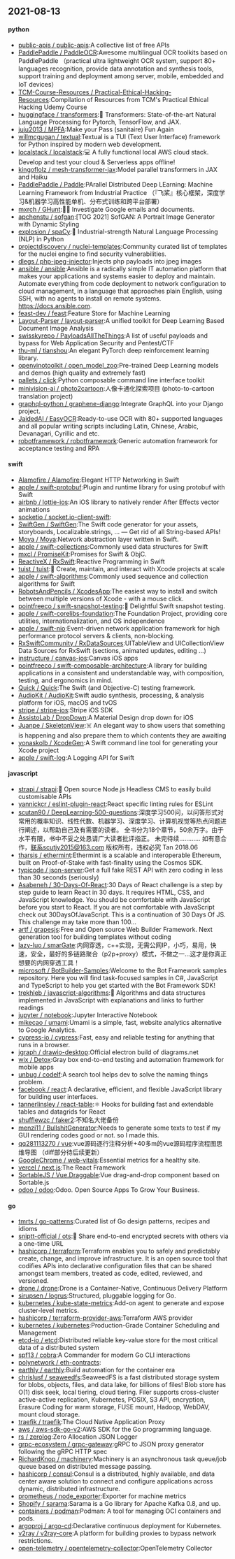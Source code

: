 ## 2021-08-13

#### python
* [public-apis / public-apis](https://github.com/public-apis/public-apis):A collective list of free APIs
* [PaddlePaddle / PaddleOCR](https://github.com/PaddlePaddle/PaddleOCR):Awesome multilingual OCR toolkits based on PaddlePaddle （practical ultra lightweight OCR system, support 80+ languages recognition, provide data annotation and synthesis tools, support training and deployment among server, mobile, embedded and IoT devices）
* [TCM-Course-Resources / Practical-Ethical-Hacking-Resources](https://github.com/TCM-Course-Resources/Practical-Ethical-Hacking-Resources):Compilation of Resources from TCM's Practical Ethical Hacking Udemy Course
* [huggingface / transformers](https://github.com/huggingface/transformers):🤗
Transformers: State-of-the-art Natural Language Processing for Pytorch, TensorFlow, and JAX.
* [juju2013 / MPFA](https://github.com/juju2013/MPFA):Make your Pass (sanitaire) Fun Again
* [willmcgugan / textual](https://github.com/willmcgugan/textual):Textual is a TUI (Text User Interface) framework for Python inspired by modern web development.
* [localstack / localstack](https://github.com/localstack/localstack):💻
A fully functional local AWS cloud stack. Develop and test your cloud & Serverless apps offline!
* [kingoflolz / mesh-transformer-jax](https://github.com/kingoflolz/mesh-transformer-jax):Model parallel transformers in JAX and Haiku
* [PaddlePaddle / Paddle](https://github.com/PaddlePaddle/Paddle):PArallel Distributed Deep LEarning: Machine Learning Framework from Industrial Practice （『飞桨』核心框架，深度学习&机器学习高性能单机、分布式训练和跨平台部署）
* [mxrch / GHunt](https://github.com/mxrch/GHunt):🕵️‍♂️
Investigate Google emails and documents.
* [apchenstu / sofgan](https://github.com/apchenstu/sofgan):[TOG 2021] SofGAN: A Portrait Image Generator with Dynamic Styling
* [explosion / spaCy](https://github.com/explosion/spaCy):💫
Industrial-strength Natural Language Processing (NLP) in Python
* [projectdiscovery / nuclei-templates](https://github.com/projectdiscovery/nuclei-templates):Community curated list of templates for the nuclei engine to find security vulnerabilities.
* [dlegs / php-jpeg-injector](https://github.com/dlegs/php-jpeg-injector):Injects php payloads into jpeg images
* [ansible / ansible](https://github.com/ansible/ansible):Ansible is a radically simple IT automation platform that makes your applications and systems easier to deploy and maintain. Automate everything from code deployment to network configuration to cloud management, in a language that approaches plain English, using SSH, with no agents to install on remote systems. https://docs.ansible.com.
* [feast-dev / feast](https://github.com/feast-dev/feast):Feature Store for Machine Learning
* [Layout-Parser / layout-parser](https://github.com/Layout-Parser/layout-parser):A unified toolkit for Deep Learning Based Document Image Analysis
* [swisskyrepo / PayloadsAllTheThings](https://github.com/swisskyrepo/PayloadsAllTheThings):A list of useful payloads and bypass for Web Application Security and Pentest/CTF
* [thu-ml / tianshou](https://github.com/thu-ml/tianshou):An elegant PyTorch deep reinforcement learning library.
* [openvinotoolkit / open_model_zoo](https://github.com/openvinotoolkit/open_model_zoo):Pre-trained Deep Learning models and demos (high quality and extremely fast)
* [pallets / click](https://github.com/pallets/click):Python composable command line interface toolkit
* [minivision-ai / photo2cartoon](https://github.com/minivision-ai/photo2cartoon):人像卡通化探索项目 (photo-to-cartoon translation project)
* [graphql-python / graphene-django](https://github.com/graphql-python/graphene-django):Integrate GraphQL into your Django project.
* [JaidedAI / EasyOCR](https://github.com/JaidedAI/EasyOCR):Ready-to-use OCR with 80+ supported languages and all popular writing scripts including Latin, Chinese, Arabic, Devanagari, Cyrillic and etc.
* [robotframework / robotframework](https://github.com/robotframework/robotframework):Generic automation framework for acceptance testing and RPA

#### swift
* [Alamofire / Alamofire](https://github.com/Alamofire/Alamofire):Elegant HTTP Networking in Swift
* [apple / swift-protobuf](https://github.com/apple/swift-protobuf):Plugin and runtime library for using protobuf with Swift
* [airbnb / lottie-ios](https://github.com/airbnb/lottie-ios):An iOS library to natively render After Effects vector animations
* [socketio / socket.io-client-swift](https://github.com/socketio/socket.io-client-swift):
* [SwiftGen / SwiftGen](https://github.com/SwiftGen/SwiftGen):The Swift code generator for your assets, storyboards, Localizable.strings, … — Get rid of all String-based APIs!
* [Moya / Moya](https://github.com/Moya/Moya):Network abstraction layer written in Swift.
* [apple / swift-collections](https://github.com/apple/swift-collections):Commonly used data structures for Swift
* [mxcl / PromiseKit](https://github.com/mxcl/PromiseKit):Promises for Swift & ObjC.
* [ReactiveX / RxSwift](https://github.com/ReactiveX/RxSwift):Reactive Programming in Swift
* [tuist / tuist](https://github.com/tuist/tuist):🚀
Create, maintain, and interact with Xcode projects at scale
* [apple / swift-algorithms](https://github.com/apple/swift-algorithms):Commonly used sequence and collection algorithms for Swift
* [RobotsAndPencils / XcodesApp](https://github.com/RobotsAndPencils/XcodesApp):The easiest way to install and switch between multiple versions of Xcode - with a mouse click.
* [pointfreeco / swift-snapshot-testing](https://github.com/pointfreeco/swift-snapshot-testing):📸
Delightful Swift snapshot testing.
* [apple / swift-corelibs-foundation](https://github.com/apple/swift-corelibs-foundation):The Foundation Project, providing core utilities, internationalization, and OS independence
* [apple / swift-nio](https://github.com/apple/swift-nio):Event-driven network application framework for high performance protocol servers & clients, non-blocking.
* [RxSwiftCommunity / RxDataSources](https://github.com/RxSwiftCommunity/RxDataSources):UITableView and UICollectionView Data Sources for RxSwift (sections, animated updates, editing ...)
* [instructure / canvas-ios](https://github.com/instructure/canvas-ios):Canvas iOS apps
* [pointfreeco / swift-composable-architecture](https://github.com/pointfreeco/swift-composable-architecture):A library for building applications in a consistent and understandable way, with composition, testing, and ergonomics in mind.
* [Quick / Quick](https://github.com/Quick/Quick):The Swift (and Objective-C) testing framework.
* [AudioKit / AudioKit](https://github.com/AudioKit/AudioKit):Swift audio synthesis, processing, & analysis platform for iOS, macOS and tvOS
* [stripe / stripe-ios](https://github.com/stripe/stripe-ios):Stripe iOS SDK
* [AssistoLab / DropDown](https://github.com/AssistoLab/DropDown):A Material Design drop down for iOS
* [Juanpe / SkeletonView](https://github.com/Juanpe/SkeletonView):☠️
An elegant way to show users that something is happening and also prepare them to which contents they are awaiting
* [yonaskolb / XcodeGen](https://github.com/yonaskolb/XcodeGen):A Swift command line tool for generating your Xcode project
* [apple / swift-log](https://github.com/apple/swift-log):A Logging API for Swift

#### javascript
* [strapi / strapi](https://github.com/strapi/strapi):🚀
Open source Node.js Headless CMS to easily build customisable APIs
* [yannickcr / eslint-plugin-react](https://github.com/yannickcr/eslint-plugin-react):React specific linting rules for ESLint
* [scutan90 / DeepLearning-500-questions](https://github.com/scutan90/DeepLearning-500-questions):深度学习500问，以问答形式对常用的概率知识、线性代数、机器学习、深度学习、计算机视觉等热点问题进行阐述，以帮助自己及有需要的读者。 全书分为18个章节，50余万字。由于水平有限，书中不妥之处恳请广大读者批评指正。 未完待续............ 如有意合作，联系scutjy2015@163.com 版权所有，违权必究 Tan 2018.06
* [tharsis / ethermint](https://github.com/tharsis/ethermint):Ethermint is a scalable and interoperable Ethereum, built on Proof-of-Stake with fast-finality using the Cosmos SDK.
* [typicode / json-server](https://github.com/typicode/json-server):Get a full fake REST API with zero coding in less than 30 seconds (seriously)
* [Asabeneh / 30-Days-Of-React](https://github.com/Asabeneh/30-Days-Of-React):30 Days of React challenge is a step by step guide to learn React in 30 days. It requires HTML, CSS, and JavaScript knowledge. You should be comfortable with JavaScript before you start to React. If you are not comfortable with JavaScript check out 30DaysOfJavaScript. This is a continuation of 30 Days Of JS. This challenge may take more than 100…
* [artf / grapesjs](https://github.com/artf/grapesjs):Free and Open source Web Builder Framework. Next generation tool for building templates without coding
* [lazy-luo / smarGate](https://github.com/lazy-luo/smarGate):内网穿透，c++实现，无需公网IP，小巧，易用，快速，安全，最好的多链路聚合（p2p+proxy）模式，不做之一...这才是你真正想要的内网穿透工具！
* [microsoft / BotBuilder-Samples](https://github.com/microsoft/BotBuilder-Samples):Welcome to the Bot Framework samples repository. Here you will find task-focused samples in C#, JavaScript and TypeScript to help you get started with the Bot Framework SDK!
* [trekhleb / javascript-algorithms](https://github.com/trekhleb/javascript-algorithms):📝
Algorithms and data structures implemented in JavaScript with explanations and links to further readings
* [jupyter / notebook](https://github.com/jupyter/notebook):Jupyter Interactive Notebook
* [mikecao / umami](https://github.com/mikecao/umami):Umami is a simple, fast, website analytics alternative to Google Analytics.
* [cypress-io / cypress](https://github.com/cypress-io/cypress):Fast, easy and reliable testing for anything that runs in a browser.
* [jgraph / drawio-desktop](https://github.com/jgraph/drawio-desktop):Official electron build of diagrams.net
* [wix / Detox](https://github.com/wix/Detox):Gray box end-to-end testing and automation framework for mobile apps
* [unbug / codelf](https://github.com/unbug/codelf):A search tool helps dev to solve the naming things problem.
* [facebook / react](https://github.com/facebook/react):A declarative, efficient, and flexible JavaScript library for building user interfaces.
* [tannerlinsley / react-table](https://github.com/tannerlinsley/react-table):⚛️
Hooks for building fast and extendable tables and datagrids for React
* [shufflewzc / faker2](https://github.com/shufflewzc/faker2):不知名大佬备份
* [menzi11 / BullshitGenerator](https://github.com/menzi11/BullshitGenerator):Needs to generate some texts to test if my GUI rendering codes good or not. so I made this.
* [qq281113270 / vue](https://github.com/qq281113270/vue):vue源码逐行注释分析+40多m的vue源码程序流程图思维导图 （diff部分待后续更新）
* [GoogleChrome / web-vitals](https://github.com/GoogleChrome/web-vitals):Essential metrics for a healthy site.
* [vercel / next.js](https://github.com/vercel/next.js):The React Framework
* [SortableJS / Vue.Draggable](https://github.com/SortableJS/Vue.Draggable):Vue drag-and-drop component based on Sortable.js
* [odoo / odoo](https://github.com/odoo/odoo):Odoo. Open Source Apps To Grow Your Business.

#### go
* [tmrts / go-patterns](https://github.com/tmrts/go-patterns):Curated list of Go design patterns, recipes and idioms
* [sniptt-official / ots](https://github.com/sniptt-official/ots):🔐
Share end-to-end encrypted secrets with others via a one-time URL
* [hashicorp / terraform](https://github.com/hashicorp/terraform):Terraform enables you to safely and predictably create, change, and improve infrastructure. It is an open source tool that codifies APIs into declarative configuration files that can be shared amongst team members, treated as code, edited, reviewed, and versioned.
* [drone / drone](https://github.com/drone/drone):Drone is a Container-Native, Continuous Delivery Platform
* [sirupsen / logrus](https://github.com/sirupsen/logrus):Structured, pluggable logging for Go.
* [kubernetes / kube-state-metrics](https://github.com/kubernetes/kube-state-metrics):Add-on agent to generate and expose cluster-level metrics.
* [hashicorp / terraform-provider-aws](https://github.com/hashicorp/terraform-provider-aws):Terraform AWS provider
* [kubernetes / kubernetes](https://github.com/kubernetes/kubernetes):Production-Grade Container Scheduling and Management
* [etcd-io / etcd](https://github.com/etcd-io/etcd):Distributed reliable key-value store for the most critical data of a distributed system
* [spf13 / cobra](https://github.com/spf13/cobra):A Commander for modern Go CLI interactions
* [polynetwork / eth-contracts](https://github.com/polynetwork/eth-contracts):
* [earthly / earthly](https://github.com/earthly/earthly):Build automation for the container era
* [chrislusf / seaweedfs](https://github.com/chrislusf/seaweedfs):SeaweedFS is a fast distributed storage system for blobs, objects, files, and data lake, for billions of files! Blob store has O(1) disk seek, local tiering, cloud tiering. Filer supports cross-cluster active-active replication, Kubernetes, POSIX, S3 API, encryption, Erasure Coding for warm storage, FUSE mount, Hadoop, WebDAV, mount cloud storage.
* [traefik / traefik](https://github.com/traefik/traefik):The Cloud Native Application Proxy
* [aws / aws-sdk-go-v2](https://github.com/aws/aws-sdk-go-v2):AWS SDK for the Go programming language.
* [rs / zerolog](https://github.com/rs/zerolog):Zero Allocation JSON Logger
* [grpc-ecosystem / grpc-gateway](https://github.com/grpc-ecosystem/grpc-gateway):gRPC to JSON proxy generator following the gRPC HTTP spec
* [RichardKnop / machinery](https://github.com/RichardKnop/machinery):Machinery is an asynchronous task queue/job queue based on distributed message passing.
* [hashicorp / consul](https://github.com/hashicorp/consul):Consul is a distributed, highly available, and data center aware solution to connect and configure applications across dynamic, distributed infrastructure.
* [prometheus / node_exporter](https://github.com/prometheus/node_exporter):Exporter for machine metrics
* [Shopify / sarama](https://github.com/Shopify/sarama):Sarama is a Go library for Apache Kafka 0.8, and up.
* [containers / podman](https://github.com/containers/podman):Podman: A tool for managing OCI containers and pods.
* [argoproj / argo-cd](https://github.com/argoproj/argo-cd):Declarative continuous deployment for Kubernetes.
* [v2ray / v2ray-core](https://github.com/v2ray/v2ray-core):A platform for building proxies to bypass network restrictions.
* [open-telemetry / opentelemetry-collector](https://github.com/open-telemetry/opentelemetry-collector):OpenTelemetry Collector
